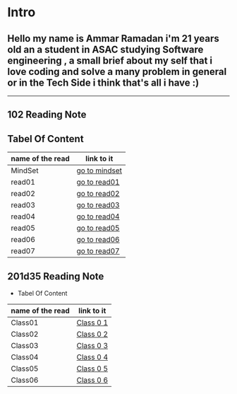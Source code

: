 # Intro

## Hello my name is Ammar Ramadan i'm 21 years old an a student in ASAC studying Software engineering , a small brief about my self that i love coding and solve a many problem in general or in the Tech Side i think that's all i have  :)

----

## 102 Reading Note

## Tabel Of Content

name of the read | link to it
------------ | -------------
MindSet | [go to mindset](https://ammarzeyad.github.io/reading-notes/MindSet)
read01  | [go to read01](https://ammarzeyad.github.io/reading-notes/read01)
read02  | [go to read02](https://ammarzeyad.github.io/reading-notes/read02)
read03  | [go to read03](https://ammarzeyad.github.io/reading-notes/read03)
read04  | [go to read04](https://ammarzeyad.github.io/reading-notes/read04)
read05  | [go to read05](https://ammarzeyad.github.io/reading-notes/read05)
read06  | [go to read06](https://ammarzeyad.github.io/reading-notes/read06)
read07  | [go to read07](https://ammarzeyad.github.io/reading-notes/read07)
  
## 201d35 Reading Note

- Tabel Of Content

name of the read | link to it
------------ | -------------
Class01  | [Class 0 1](https://ammarzeyad.github.io/reading-notes/201d35%20reading%20notes/class01)
Class02  | [Class 0 2](https://ammarzeyad.github.io/reading-notes/201d35%20reading%20notes/class02)
Class03  | [Class 0 3](https://ammarzeyad.github.io/reading-notes/201d35%20reading%20notes/class03)
Class04  | [Class 0 4](https://ammarzeyad.github.io/reading-notes/201d35%20reading%20notes/class04)
Class05  | [Class 0 5](https://ammarzeyad.github.io/reading-notes/201d35%20reading%20notes/class05)
Class06  | [Class 0 6](https://ammarzeyad.github.io/reading-notes/201d35%20reading%20notes/class06)
